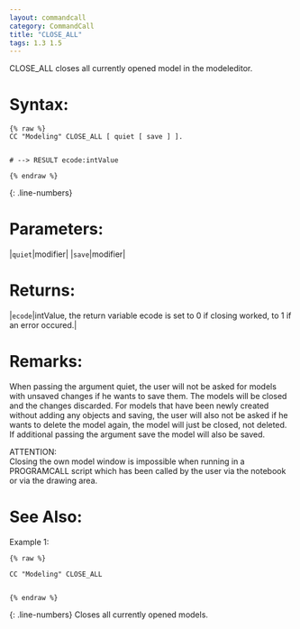 ```yaml
---
layout: commandcall
category: CommandCall
title: "CLOSE_ALL"
tags: 1.3 1.5
---
```


CLOSE_ALL closes all currently opened model in the modeleditor.

# Syntax:  

```adoscript
{% raw %}
CC "Modeling" CLOSE_ALL [ quiet [ save ] ].


# --> RESULT ecode:intValue

{% endraw %}
```
{: .line-numbers}

# Parameters:  

|`quiet`|modifier|
|`save`|modifier|

# Returns:  

|`ecode`|intValue, the return variable ecode is set to 0 if closing worked, to 1 if an error occured.|


# Remarks:

When passing the argument quiet, the user will not be asked for models with unsaved changes if he wants to save them. The models will be closed and the changes discarded. For models that have been newly created without adding any objects and saving, the user will also not be asked if he wants to delete the model again, the model will just be closed, not deleted.  
If additional passing the argument save the model will also be saved.

ATTENTION:  
Closing the own model window is impossible when running in a PROGRAMCALL script which has been called by the user via the notebook or via the drawing area.

# See Also:  



Example 1:

```adoscript
{% raw %}

CC "Modeling" CLOSE_ALL


{% endraw %}
```
{: .line-numbers}
Closes all currently opened models.

